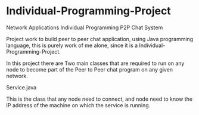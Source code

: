 # Individual-Programming-Project
Network Applications Individual Programming P2P Chat System

Project work to build peer to peer chat application, using Java programming language, 
this is purely work of me alone, since it is a Individual-Programming-Project.

In this project there are Two main classes that are required to run on any node to 
become part of the Peer to Peer chat program on any given network. 

Service.java 

This is the class that any node need to connect, and node need to know the IP address of the machine
on which the service is running. 

